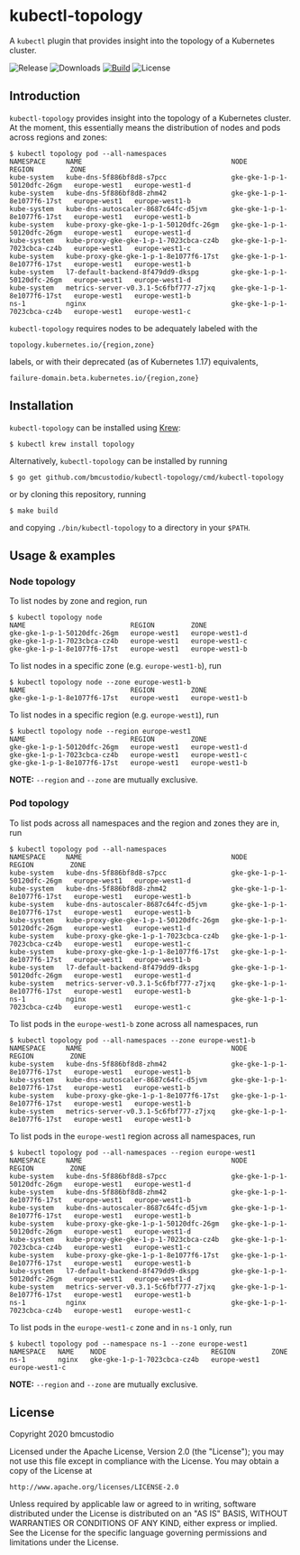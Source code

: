 # kubectl-topology

A `kubectl` plugin that provides insight into the topology of a Kubernetes cluster.

![Release](https://img.shields.io/github/v/release/bmcustodio/kubectl-topology)
![Downloads](https://img.shields.io/github/downloads/bmcustodio/kubectl-topology/total?color=green)
[![Build](https://img.shields.io/travis/com/bmcustodio/kubectl-topology)](https://travis-ci.com/bmcustodio/kubectl-topology)
![License](https://img.shields.io/github/license/bmcustodio/kubectl-topology)

## Introduction

`kubectl-topology` provides insight into the topology of a Kubernetes cluster.
At the moment, this essentially means the distribution of nodes and pods across regions and zones:

```shell
$ kubectl topology pod --all-namespaces
NAMESPACE     NAME                                     NODE                          REGION         ZONE
kube-system   kube-dns-5f886bf8d8-s7pcc                gke-gke-1-p-1-50120dfc-26gm   europe-west1   europe-west1-d
kube-system   kube-dns-5f886bf8d8-zhm42                gke-gke-1-p-1-8e1077f6-17st   europe-west1   europe-west1-b
kube-system   kube-dns-autoscaler-8687c64fc-d5jvm      gke-gke-1-p-1-8e1077f6-17st   europe-west1   europe-west1-b
kube-system   kube-proxy-gke-gke-1-p-1-50120dfc-26gm   gke-gke-1-p-1-50120dfc-26gm   europe-west1   europe-west1-d
kube-system   kube-proxy-gke-gke-1-p-1-7023cbca-cz4b   gke-gke-1-p-1-7023cbca-cz4b   europe-west1   europe-west1-c
kube-system   kube-proxy-gke-gke-1-p-1-8e1077f6-17st   gke-gke-1-p-1-8e1077f6-17st   europe-west1   europe-west1-b
kube-system   l7-default-backend-8f479dd9-dkspg        gke-gke-1-p-1-50120dfc-26gm   europe-west1   europe-west1-d
kube-system   metrics-server-v0.3.1-5c6fbf777-z7jxq    gke-gke-1-p-1-8e1077f6-17st   europe-west1   europe-west1-b
ns-1          nginx                                    gke-gke-1-p-1-7023cbca-cz4b   europe-west1   europe-west1-c
```

`kubectl-topology` requires nodes to be adequately labeled with the

```text
topology.kubernetes.io/{region,zone}
```

labels, or with their deprecated (as of Kubernetes 1.17) equivalents,

```
failure-domain.beta.kubernetes.io/{region,zone}
```


## Installation

`kubectl-topology` can be installed using [Krew](https://github.com/kubernetes-sigs/krew):

```shell
$ kubectl krew install topology
```

Alternatively, `kubectl-topology` can be installed by running

```shell
$ go get github.com/bmcustodio/kubectl-topology/cmd/kubectl-topology
```

or by cloning this repository, running

```shell
$ make build
```

and copying `./bin/kubectl-topology` to a directory in your `$PATH`.

## Usage & examples

### Node topology

To list nodes by zone and region, run

```shell
$ kubectl topology node
NAME                          REGION         ZONE
gke-gke-1-p-1-50120dfc-26gm   europe-west1   europe-west1-d
gke-gke-1-p-1-7023cbca-cz4b   europe-west1   europe-west1-c
gke-gke-1-p-1-8e1077f6-17st   europe-west1   europe-west1-b
```

To list nodes in a specific zone (e.g. `europe-west1-b`), run

```shell
$ kubectl topology node --zone europe-west1-b
NAME                          REGION         ZONE
gke-gke-1-p-1-8e1077f6-17st   europe-west1   europe-west1-b
```

To list nodes in a specific region (e.g. `europe-west1`), run

```shell
$ kubectl topology node --region europe-west1
NAME                          REGION         ZONE
gke-gke-1-p-1-50120dfc-26gm   europe-west1   europe-west1-d
gke-gke-1-p-1-7023cbca-cz4b   europe-west1   europe-west1-c
gke-gke-1-p-1-8e1077f6-17st   europe-west1   europe-west1-b
```

**NOTE:** `--region` and `--zone` are mutually exclusive.

### Pod topology

To list pods across all namespaces and the region and zones they are in, run

```shell
$ kubectl topology pod --all-namespaces
NAMESPACE     NAME                                     NODE                          REGION         ZONE
kube-system   kube-dns-5f886bf8d8-s7pcc                gke-gke-1-p-1-50120dfc-26gm   europe-west1   europe-west1-d
kube-system   kube-dns-5f886bf8d8-zhm42                gke-gke-1-p-1-8e1077f6-17st   europe-west1   europe-west1-b
kube-system   kube-dns-autoscaler-8687c64fc-d5jvm      gke-gke-1-p-1-8e1077f6-17st   europe-west1   europe-west1-b
kube-system   kube-proxy-gke-gke-1-p-1-50120dfc-26gm   gke-gke-1-p-1-50120dfc-26gm   europe-west1   europe-west1-d
kube-system   kube-proxy-gke-gke-1-p-1-7023cbca-cz4b   gke-gke-1-p-1-7023cbca-cz4b   europe-west1   europe-west1-c
kube-system   kube-proxy-gke-gke-1-p-1-8e1077f6-17st   gke-gke-1-p-1-8e1077f6-17st   europe-west1   europe-west1-b
kube-system   l7-default-backend-8f479dd9-dkspg        gke-gke-1-p-1-50120dfc-26gm   europe-west1   europe-west1-d
kube-system   metrics-server-v0.3.1-5c6fbf777-z7jxq    gke-gke-1-p-1-8e1077f6-17st   europe-west1   europe-west1-b
ns-1          nginx                                    gke-gke-1-p-1-7023cbca-cz4b   europe-west1   europe-west1-c
```

To list pods in the `europe-west1-b` zone across all namespaces, run

```shell
$ kubectl topology pod --all-namespaces --zone europe-west1-b
NAMESPACE     NAME                                     NODE                          REGION         ZONE
kube-system   kube-dns-5f886bf8d8-zhm42                gke-gke-1-p-1-8e1077f6-17st   europe-west1   europe-west1-b
kube-system   kube-dns-autoscaler-8687c64fc-d5jvm      gke-gke-1-p-1-8e1077f6-17st   europe-west1   europe-west1-b
kube-system   kube-proxy-gke-gke-1-p-1-8e1077f6-17st   gke-gke-1-p-1-8e1077f6-17st   europe-west1   europe-west1-b
kube-system   metrics-server-v0.3.1-5c6fbf777-z7jxq    gke-gke-1-p-1-8e1077f6-17st   europe-west1   europe-west1-b
```

To list pods in the `europe-west1` region across all namespaces, run

```shell
$ kubectl topology pod --all-namespaces --region europe-west1
NAMESPACE     NAME                                     NODE                          REGION         ZONE
kube-system   kube-dns-5f886bf8d8-s7pcc                gke-gke-1-p-1-50120dfc-26gm   europe-west1   europe-west1-d
kube-system   kube-dns-5f886bf8d8-zhm42                gke-gke-1-p-1-8e1077f6-17st   europe-west1   europe-west1-b
kube-system   kube-dns-autoscaler-8687c64fc-d5jvm      gke-gke-1-p-1-8e1077f6-17st   europe-west1   europe-west1-b
kube-system   kube-proxy-gke-gke-1-p-1-50120dfc-26gm   gke-gke-1-p-1-50120dfc-26gm   europe-west1   europe-west1-d
kube-system   kube-proxy-gke-gke-1-p-1-7023cbca-cz4b   gke-gke-1-p-1-7023cbca-cz4b   europe-west1   europe-west1-c
kube-system   kube-proxy-gke-gke-1-p-1-8e1077f6-17st   gke-gke-1-p-1-8e1077f6-17st   europe-west1   europe-west1-b
kube-system   l7-default-backend-8f479dd9-dkspg        gke-gke-1-p-1-50120dfc-26gm   europe-west1   europe-west1-d
kube-system   metrics-server-v0.3.1-5c6fbf777-z7jxq    gke-gke-1-p-1-8e1077f6-17st   europe-west1   europe-west1-b
ns-1          nginx                                    gke-gke-1-p-1-7023cbca-cz4b   europe-west1   europe-west1-c
```

To list pods in the `europe-west1-c` zone and in `ns-1` only, run

```shell
$ kubectl topology pod --namespace ns-1 --zone europe-west1
NAMESPACE   NAME    NODE                          REGION         ZONE
ns-1        nginx   gke-gke-1-p-1-7023cbca-cz4b   europe-west1   europe-west1-c
```

**NOTE:** `--region` and `--zone` are mutually exclusive.

## License

Copyright 2020 bmcustodio

Licensed under the Apache License, Version 2.0 (the "License");
you may not use this file except in compliance with the License.
You may obtain a copy of the License at

    http://www.apache.org/licenses/LICENSE-2.0

Unless required by applicable law or agreed to in writing, software
distributed under the License is distributed on an "AS IS" BASIS,
WITHOUT WARRANTIES OR CONDITIONS OF ANY KIND, either express or implied.
See the License for the specific language governing permissions and
limitations under the License.
